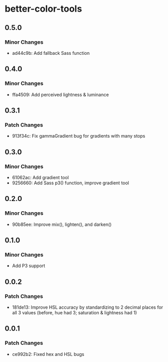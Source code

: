 # better-color-tools

## 0.5.0

### Minor Changes

- ad44c9b: Add fallback Sass function

## 0.4.0

### Minor Changes

- ffa4509: Add perceived lightness & luminance

## 0.3.1

### Patch Changes

- 913f34c: Fix gammaGradient bug for gradients with many stops

## 0.3.0

### Minor Changes

- 61062ac: Add gradient tool
- 9256660: Add Sass p3() function, improve gradient tool

## 0.2.0

### Minor Changes

- 90b85ee: Improve mix(), lighten(), and darken()

## 0.1.0

### Minor Changes

- Add P3 support

## 0.0.2

### Patch Changes

- 181de13: Improve HSL accuracy by standardizing to 2 decimal places for all 3 values (before, hue had 3; saturation & lightness had 1)

## 0.0.1

### Patch Changes

- ce992b2: Fixed hex and HSL bugs
